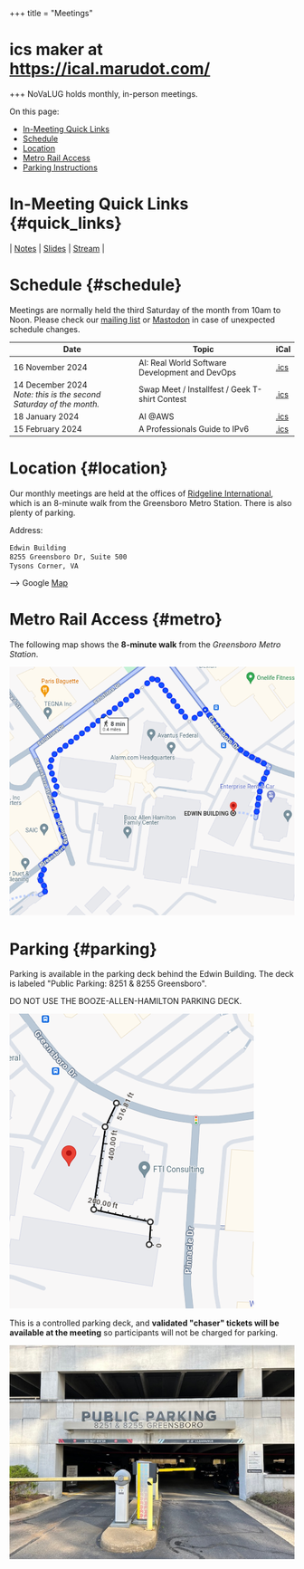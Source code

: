 +++
title = "Meetings"
# ics maker at https://ical.marudot.com/
+++
NoVaLUG holds monthly, in-person meetings.

On this page:
* [In-Meeting Quick Links](#quick_links)
* [Schedule](#schedule)
* [Location](#location)
* [Metro Rail Access](#metro)
* [Parking Instructions](#parking)

# In-Meeting Quick Links {#quick_links}

| [Notes](https://links.novalug.org/notes) | [Slides](https://links.novalug.org/slides) | [Stream](https://links.novalug.org/stream) |

# Schedule {#schedule}

Meetings are normally held the third Saturday of the month from 10am to Noon.
Please check our [mailing list](https://lists.firemountain.net/pipermail/novalug/) or
[Mastodon](https://fosstodon.org/@novalug) in case of unexpected schedule changes.

| Date              | Topic                                                            | iCal                            |
| ----------------- | ---------------------------------------------------------------- | ------------------------------- |
| 16 November 2024  | AI: Real World Software Development and DevOps                   | [.ics](/ics/novalug-nov-24.ics) |
| 14 December 2024<br>_Note: this is the second Saturday of the month._  | Swap Meet / Installfest / Geek T-shirt Contest | [.ics](/ics/novalug-dec-24.ics) |
| 18 January 2024   | AI @AWS                                                          | [.ics](/ics/novalug-jan-25.ics) |
| 15 February 2024  | A Professionals Guide to IPv6                                    | [.ics](/ics/novalug-feb-25.ics) |

# Location {#location}

Our monthly meetings are held at the offices of [Ridgeline International](https://www.ridgelineintl.com/), 
which is an 8-minute walk from the Greensboro Metro Station. There is also plenty of parking.

Address:

    Edwin Building
    8255 Greensboro Dr, Suite 500
    Tysons Corner, VA

--> Google [Map](https://maps.app.goo.gl/Khbej6vji4HrPonP7)

# Metro Rail Access {#metro}

The following map shows the **8-minute walk** from the _Greensboro Metro Station_.

![](metro_to_ridgeline.png)

# Parking {#parking}

Parking is available in the parking deck behind the Edwin Building. The deck
is labeled "Public Parking: 8251 & 8255 Greensboro".

DO NOT USE THE BOOZE-ALLEN-HAMILTON PARKING DECK.

![](parking_at_ridgeline.png)

This is a controlled parking deck, and **validated "chaser" tickets will
be available at the meeting** so participants will not be charged for parking.

![](edwin_parking.jpeg)

